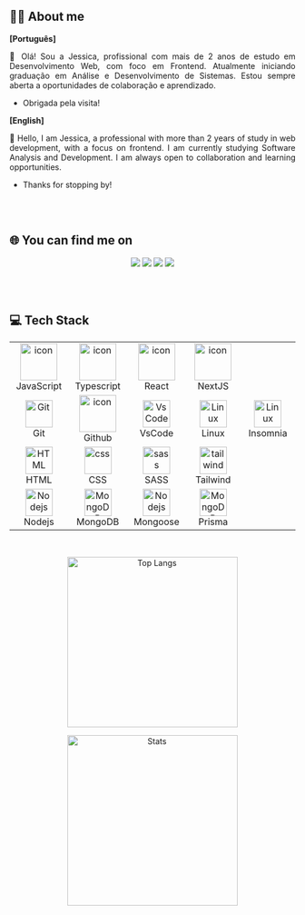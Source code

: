 ## 👩‍💻 About me

**[Português]**
  <p align="justify">
    👋 Olá! Sou a Jessica, profissional com mais de 2 anos de estudo em Desenvolvimento Web, com foco em Frontend. Atualmente iniciando graduação em Análise e Desenvolvimento de Sistemas. Estou sempre aberta a oportunidades de colaboração e aprendizado.

  </p>

- Obrigada pela visita!

**[English]**
  <p align="justify">
    👋 Hello, I am Jessica, a professional with more than 2 years of study in web development, with a focus on frontend. I am currently studying Software Analysis and Development. I am always open to collaboration and learning opportunities.
  </p>

- Thanks for stopping by!

<br>
<br>

## 🌐 You can find me on

<div align="center"> 
  <a href="https://x.com/jessicab_dev"><img src="https://img.shields.io/badge/-16423C?style=for-the-badge&logoColor=F2F2F2&logo=x"/></a>
  <a href="mailto:jessica.santosb@outlook.com"><img src="https://img.shields.io/badge/email-16423C?logo=gmail&style=for-the-badge&logoColor=F2F2F2"/></a>
  <a href="https://www.linkedin.com/in/jessicasantosb/"><img src="https://img.shields.io/badge/linkedin-16423C?style=for-the-badge&logoColor=F2F2F2&logo=linkedin"/></a>
  <img src="https://img.shields.io/badge/jessica.santosb-16423C?logo=discord&labelColor=16423C&style=for-the-badge&logoColor=F2F2F2"/></p>
</div>

<br>
<br>

## 💻 Tech Stack

<div>
  <table align="center">
    <tr>
      <td align="center" width="96">
        <img src="https://techstack-generator.vercel.app/js-icon.svg" alt="icon" width="65" height="65" />
        <br>JavaScript
      </td>
      <td align="center" width="96">
        <img src="https://techstack-generator.vercel.app/ts-icon.svg" alt="icon" width="65" height="65" />
        <br>Typescript
      </td>    
      <td align="center" width="96">
        <img src="https://techstack-generator.vercel.app/react-icon.svg" alt="icon" width="65" height="65" />
        <br>React
      </td>    
      <td align="center" width="96">
        <img src="https://skillicons.dev/icons?i=nextjs" alt="icon" width="65" height="65" />
        <br>NextJS
      </td>    
    </tr>
    <tr>
      <td align="center" width="96"> 
        <img src="https://user-images.githubusercontent.com/25181517/192108372-f71d70ac-7ae6-4c0d-8395-51d8870c2ef0.png" width="48" height="48" alt="Git" />
        <br>Git
      </td>
      <td align="center" width="96">
        <img src="https://techstack-generator.vercel.app/github-icon.svg" alt="icon" width="65" height="65" />
        <br>Github
      </td>
      <td align="center" width="96">
        <img src="https://skillicons.dev/icons?i=vscode" width="48" height="48" alt="VsCode" />
        <br>VsCode
      </td>
      <td align="center" width="96">
        <img src="https://skillicons.dev/icons?i=linux" width="48" height="48" alt="Linux" />
        <br>Linux
      </td>
      <td align="center" width="96">
        <img src="https://cdn.jsdelivr.net/gh/devicons/devicon@latest/icons/insomnia/insomnia-original.svg" width="48" height="48" alt="Linux" />
        <br>Insomnia
      </td>
    </tr>
    <tr>
      <td align="center"  width="96">
        <img src="https://skillicons.dev/icons?i=html" width="48" height="48" alt="HTML" />
        <br>HTML
      </td>
      <td align="center" width="96">
        <img src="https://skillicons.dev/icons?i=css" width="48" height="48" alt="css" />
        <br>CSS
      </td>
      <td align="center"  width="96">
        <img src="https://techstack-generator.vercel.app/sass-icon.svg" width="48" height="48" alt="sass" />
        <br>SASS
      </td>
      <td align="center" width="96">
        <img src="https://skillicons.dev/icons?i=tailwind" width="48" height="48" alt="tailwind" />
        <br>Tailwind
      </td>
    </tr>
    <tr>
      <td align="center" width="96">
        <img src="https://skillicons.dev/icons?i=nodejs" width="48" height="48" alt="Nodejs" />
        <br>Nodejs
      </td>
      <td align="center" width="96">
        <img src="https://skillicons.dev/icons?i=mongodb" width="48" height="48" alt="MongoDB" />
        <br>MongoDB
      </td>    
      <td align="center" width="96">
        <img src="https://cdn.jsdelivr.net/gh/devicons/devicon@latest/icons/mongoose/mongoose-original.svg" width="48" height="48" alt="Nodejs" />
        <br>Mongoose
      </td>
      <td align="center" width="96">
        <img src="https://skillicons.dev/icons?i=prisma" width="48" height="48" alt="MongoDB" />
        <br>Prisma
      </td>
    </tr>
  </table>
  <br>
</div>

<div align="center">
  <p align="center">
    <img src="https://github-readme-stats.vercel.app/api/top-langs/?username=jessicasantosb&layout=compact&theme=gruvbox&bg_color=16423C" alt="Top Langs"  height=300">
  </p>
  <p align="center">
    <img src="https://github-readme-stats.vercel.app/api?username=jessicasantosb&show_icons=true&theme=gruvbox&bg_color=16423C" alt="Stats"  height="300">
  </p>
</div>
